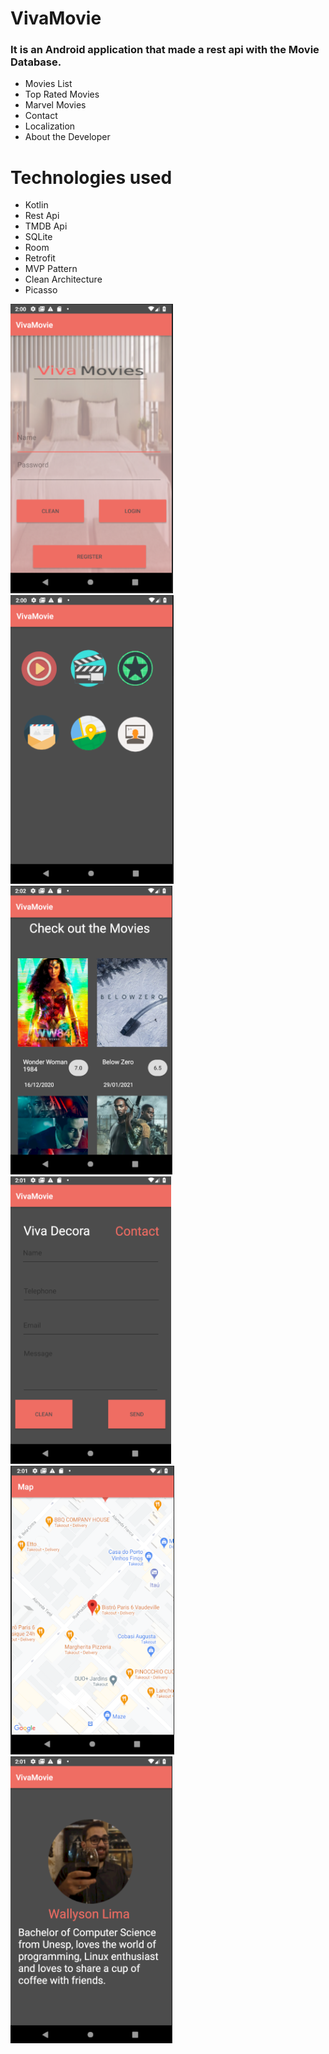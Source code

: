 # VivaMovie

<h3>It is an Android application that made a rest api with the Movie Database.</h3>

<ul>
  <li>Movies List</li>
  <li>Top Rated Movies</li>
  <li>Marvel Movies</li>
  <li>Contact</li>
  <li>Localization</li>
  <li>About the Developer</li>
</ul>

<h1>Technologies used</h1>

<ul>
  <li>Kotlin</li>
  <li>Rest Api</li>
  <li>TMDB Api</li>
  <li>SQLite</li>
  <li>Room</li>
  <li>Retrofit</li>
  <li>MVP Pattern</li>
  <li>Clean Architecture</li>
  <li>Picasso</li>
</ul>

![LoginActivity](https://github.com/wallysonlima/vivamovie/blob/master/printscreen/login.png)
![MainActivity](https://github.com/wallysonlima/vivamovie/blob/master/printscreen/main.png)
![MoviesActivity](https://github.com/wallysonlima/vivamovie/blob/master/printscreen/movies.png)
![ContactActivity](https://github.com/wallysonlima/vivamovie/blob/master/printscreen/contact.png)
![LocalizationActivity](https://github.com/wallysonlima/vivamovie/blob/master/printscreen/localization.png)
![AboutActivity](https://github.com/wallysonlima/vivamovie/blob/master/printscreen/about.png)
